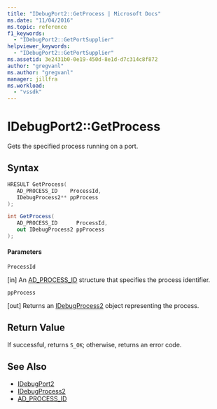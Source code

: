 ```yaml
---
title: "IDebugPort2::GetProcess | Microsoft Docs"
ms.date: "11/04/2016"
ms.topic: reference
f1_keywords:
  - "IDebugPort2::GetPortSupplier"
helpviewer_keywords:
  - "IDebugPort2::GetPortSupplier"
ms.assetid: 3e2431b0-0e19-450d-8e1d-d7c314c8f872
author: "gregvanl"
ms.author: "gregvanl"
manager: jillfra
ms.workload:
  - "vssdk"
---
```

# IDebugPort2::GetProcess
Gets the specified process running on a port.

## Syntax

```cpp
HRESULT GetProcess( 
   AD_PROCESS_ID    ProcessId,
   IDebugProcess2** ppProcess
);
```

```csharp
int GetProcess( 
   AD_PROCESS_ID      ProcessId,
   out IDebugProcess2 ppProcess
);
```

#### Parameters
 `ProcessId`

 [in] An [AD_PROCESS_ID](../../../extensibility/debugger/reference/ad-process-id.md) structure that specifies the process identifier.

 `ppProcess`

 [out] Returns an [IDebugProcess2](../../../extensibility/debugger/reference/idebugprocess2.md) object representing the process.

## Return Value
 If successful, returns `S_OK`; otherwise, returns an error code.

## See Also
- [IDebugPort2](../../../extensibility/debugger/reference/idebugport2.md)
- [IDebugProcess2](../../../extensibility/debugger/reference/idebugprocess2.md)
- [AD_PROCESS_ID](../../../extensibility/debugger/reference/ad-process-id.md)
